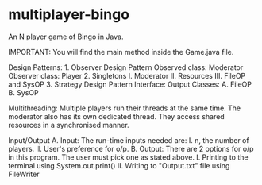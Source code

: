 # multiplayer-bingo
An N player game of Bingo in Java.

IMPORTANT: You will find the main method inside the Game.java file.
	
Design Patterns:
	1. Observer Design Pattern
		Observed class: Moderator
		Observer class: Player
	2. Singletons
		I. Moderator
		II. Resources
		III. FileOP and SysOP
	3. Strategy Design Pattern
		Interface: Output
		Classes:
			A. FileOP
			B. SysOP

Multithreading: 
	Multiple players run their threads at the same time.
	The moderator also has its own dedicated thread.
	They access shared resources in a synchronised manner.

Input/Output 
	A. Input: 
		The run-time inputs needed are: 
			I. n, the number of players. 
			II. User's preference for o/p. 
	B. Output: 
		There are 2 options for o/p in this program. The user must pick one as stated above. 
			I. Printing to the terminal using System.out.print() 
			II. Writing to "Output.txt" file using FileWriter
